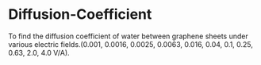 # Diffusion-Coefficient
To find the diffusion coefficient of water between graphene sheets under various electric fields.(0.001, 0.0016, 0.0025, 0.0063, 0.016, 0.04, 0.1, 0.25, 0.63, 2.0, 4.0 V/A).
